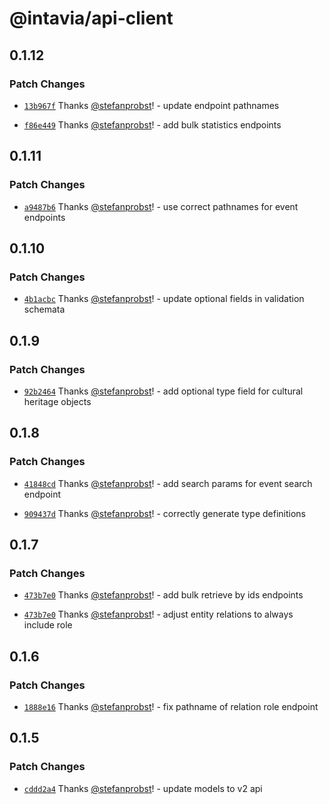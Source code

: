 # @intavia/api-client

## 0.1.12

### Patch Changes

- [`13b967f`](https://github.com/InTaVia/api-client/commit/13b967f06723e898ea154b86cecc3d503aa7e2e7)
  Thanks [@stefanprobst](https://github.com/stefanprobst)! - update endpoint pathnames

- [`f86e449`](https://github.com/InTaVia/api-client/commit/f86e4498a1698b7ecfa44cb10e14f8a11847847c)
  Thanks [@stefanprobst](https://github.com/stefanprobst)! - add bulk statistics endpoints

## 0.1.11

### Patch Changes

- [`a9487b6`](https://github.com/InTaVia/api-client/commit/a9487b6de97c4159f2222a9c0629e8b2edf6db23)
  Thanks [@stefanprobst](https://github.com/stefanprobst)! - use correct pathnames for event
  endpoints

## 0.1.10

### Patch Changes

- [`4b1acbc`](https://github.com/InTaVia/api-client/commit/4b1acbc0abd484c4266368205a1895ef8ce8b245)
  Thanks [@stefanprobst](https://github.com/stefanprobst)! - update optional fields in validation
  schemata

## 0.1.9

### Patch Changes

- [`92b2464`](https://github.com/InTaVia/api-client/commit/92b2464a65b637235061dc13b441f13126d2c2c3)
  Thanks [@stefanprobst](https://github.com/stefanprobst)! - add optional type field for cultural
  heritage objects

## 0.1.8

### Patch Changes

- [`41848cd`](https://github.com/InTaVia/api-client/commit/41848cd41d98eef6e9b8dc5c5fabb49fdd50b438)
  Thanks [@stefanprobst](https://github.com/stefanprobst)! - add search params for event search
  endpoint

- [`909437d`](https://github.com/InTaVia/api-client/commit/909437dbc6d648a3626a2c52c94eb40df7f57cba)
  Thanks [@stefanprobst](https://github.com/stefanprobst)! - correctly generate type definitions

## 0.1.7

### Patch Changes

- [`473b7e0`](https://github.com/InTaVia/api-client/commit/473b7e0162f91ae329caca4597046c71127c6e07)
  Thanks [@stefanprobst](https://github.com/stefanprobst)! - add bulk retrieve by ids endpoints

- [`473b7e0`](https://github.com/InTaVia/api-client/commit/473b7e0162f91ae329caca4597046c71127c6e07)
  Thanks [@stefanprobst](https://github.com/stefanprobst)! - adjust entity relations to always
  include role

## 0.1.6

### Patch Changes

- [`1888e16`](https://github.com/InTaVia/api-client/commit/1888e16c8d0fe99e6996c6e0ce42365cbbe0f84f)
  Thanks [@stefanprobst](https://github.com/stefanprobst)! - fix pathname of relation role endpoint

## 0.1.5

### Patch Changes

- [`cddd2a4`](https://github.com/InTaVia/api-client/commit/cddd2a4f635d9e2856ebd9bc2971e82db30b60a4)
  Thanks [@stefanprobst](https://github.com/stefanprobst)! - update models to v2 api
